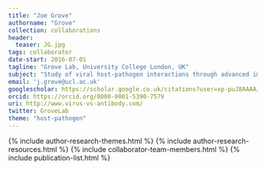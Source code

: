 ```yaml
---
title: "Joe Grove"
authorname: "Grove"
collection: collaborations
header:
  teaser: JG.jpg
tags: collaborator
date-start: 2016-07-01
tagline: "Grove Lab, University College London, UK"
subject: "Study of viral host-pathogen interactions through advanced imaging"
email: 'j.grove@ucl.ac.uk'
googlescholar: https://scholar.google.co.uk/citations?user=xp-puJ8AAAAJ&hl=en
orcid: https://orcid.org/0000-0001-5390-7579
uri: http://www.virus-vs-antibody.com/
twitter: GroveLab
theme: "host-pathogen"
---
```

<p align= "justify">

{% include author-research-themes.html %}
{% include author-research-resources.html %}
{% include collaborator-team-members.html %}
{% include publication-list.html %}
